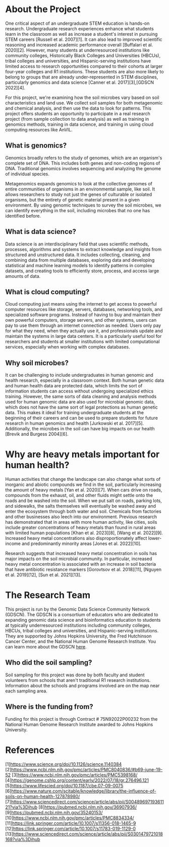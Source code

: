 # About the Project

One critical aspect of an undergraduate STEM education is hands-on research. Undergraduate research experiences enhance what students learn in the classroom as well as increase a student's interest in pursuing STEM careers [Russell et al. 2007][1]. It can also lead to improved scientific reasoning and increased academic performance overall [Buffalari et al. 2020][2]. However, many students at underresourced institutions like community colleges, Historically Black Colleges and Universities (HBCUs), tribal colleges and universities, and Hispanic-serving institutions have limited access to research opportunities compared to their cohorts at larger four-year colleges and R1 institutions. These students are also more likely to belong to groups that are already under-represented in STEM disciplines, particularly genomics and data science [Canner et al. 2017][3],[GDSCN 2022][4]. 

For this project, we're examining how the soil microbes vary based on soil characteristics and land use. We collect soil samples for both metagenomic and chemical analysis, and then use the data to look for patterns. This project offers students an opportunity to participate in a real research project (from sample collection to data analysis) as well as training in genomics methods, training in data science, and training in using cloud computing resources like AnVIL.

## What is genomics?

Genomics broadly refers to the study of genomes, which are an organism's complete set of DNA. This includes both genes and non-coding regions of DNA. Traditional genomics involves sequencing and analyzing the genome of individual species.

Metagenomics expands genomics to look at the collective genomes of entire communities of organisms in an environmental sample, like soil. It allows researchers to study not just the genes of culturable or isolated organisms, but the entirety of genetic material present in a given environment. By using genomic techniques to survey the soil microbes, we can identify everything in the soil, including microbes that no one has identified before.

## What is data science?

Data science is an interdisciplinary field that uses scientific methods, processes, algorithms and systems to extract knowledge and insights from structured and unstructured data. It includes collecting, cleaning, and combining data from multiple databases, exploring data and developing statistical and machine learning models to identify patterns in complex datasets, and creating tools to efficiently store, process, and access large amounts of data.

## What is cloud computing?

Cloud computing just means using the internet to get access to powerful computer resources like storage, servers, databases, networking tools, and specialized software programs. Instead of having to buy and maintain their own powerful computers, storage servers, and other systems, users can pay to use them through an internet connection as needed. Users only pay for what they need, when they actually use it, and professionals update and maintain the systems in large data centers. It is a particularly useful tool for researchers and students at smaller institutions with limited computational services, especially when working with complex databases.

## Why soil microbes?

It can be challenging to include undergraduates in human genomic and health research, especially in a classroom context. Both human genetic data and human health data are protected data, which limits the sort of information students can access without undergoing specialized ethics training. However, the same sorts of data cleaning and analysis methods used for human genomic data are also used for microbial genomic data, which does not have the same sort of legal protections as human genetic data. This makes it ideal for training undergraduate students at the beginning of their careers and can be used to prepare students for future research in human genomics and health [Jurkowski et al. 2017][5]. Additionally, the microbes in the soil can have big impacts on our health [Brevik and Burgess 2004][6].

# Why are heavy metals important for human health?

Human activities that change the landscape can also change what sorts of inorganic and abiotic compounds we find in the soil, particularly increasing the amount of heavy metals [Yan et al. 2020][7]. When cars drive on roads, compounds from the exhaust, oil, and other fluids might settle onto the roads and be washed into the soil. When we put salt on roads, parking lots, and sidewalks, the salts themselves will eventually be washed away and enter the ecosystem through both water and soil. Chemicals from factories and other businesses also leech into our environment. Previous research has demonstrated that in areas with more human activity, like cities, soils include greater concentrations of heavy metals than found in rural areas with limited human populations [Khan et al. 2023][8], [Wang et al. 2022][9]. Increased heavy metal concentrations also disproportionately affect lower-income and predominantly minority areas [Jones et al. 2022][10].

Research suggests that increased heavy metal concentration in soils has major impacts on the soil microbial community. In particular, increased heavy metal concentration is associated with an increase in soil bacteria that have antibiotic resistance markers [Gorovtsov et al. 2018][11], [Nguyen et al. 2019][12], [Sun et al. 2021][13].

# The Research Team

This project is run by the Genomic Data Science Community Network (GDSCN). The GDSCN is a consortium of educators who are dedicated to expanding genomic data science and bioinformatics education to students at typically underresourced institutions including community colleges, HBCUs, tribal colleges and universities, and Hispanic-serving institutions. They are supported by Johns Hopkins University, the Fred Hutchinson Cancer Center, and the National Human Genome Research Institute. You can learn more about the GDSCN [here](https://www.gdscn.org/home).

## Who did the soil sampling?

Soil sampling for this project was done by both faculty and student volunteers from schools that aren't traditional R1 research institutions. Information about the schools and programs involved are on the map near each sampling area.

## Where is the funding from? 

Funding for this project is through Contract # 75N92022P00232 from the National Human Genome Research Institute awarded to Johns Hopkins University.

# References

[1]https://www.science.org/doi/10.1126/science.1140384
[2]https://www.ncbi.nlm.nih.gov/pmc/articles/PMC8040836/#b69-june-19-52
[3]https://www.ncbi.nlm.nih.gov/pmc/articles/PMC5398168/
[4]https://genome.cshlp.org/content/early/2022/07/18/gr.276496.121
[5]https://www.lifescied.org/doi/10.1187/cbe.07-09-0075
[6]https://www.nature.com/scitable/knowledge/library/the-influence-of-soils-on-human-health-127878980/
[7]https://www.sciencedirect.com/science/article/abs/pii/S0048969719361121?via%3Dihub
[8]https://pubmed.ncbi.nlm.nih.gov/36907936/
[9]https://pubmed.ncbi.nlm.nih.gov/35240153/
[10]https://www.ncbi.nlm.nih.gov/pmc/articles/PMC8834334/
[11]https://link.springer.com/article/10.1007/s11356-018-1465-9
[12]https://link.springer.com/article/10.1007/s11783-019-1129-0
[13]https://www.sciencedirect.com/science/article/abs/pii/S0301479721018168?via%3Dihub

